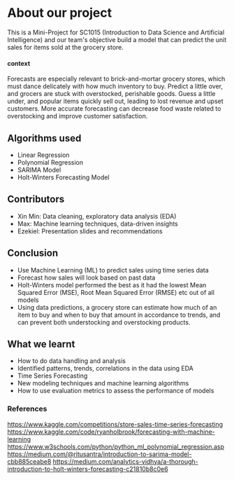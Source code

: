 # About our project
This is a Mini-Project for SC1015 (Introduction to Data Science and Artificial Intelligence) and our team's objective build a model that can predict the unit sales for items sold at the grocery store.

#### context
Forecasts are especially relevant to brick-and-mortar grocery stores, which must dance delicately with how much inventory to buy. Predict a little over, and grocers are stuck with overstocked, perishable goods. Guess a little under, and popular items quickly sell out, leading to lost revenue and upset customers. More accurate forecasting can decrease food waste related to overstocking and improve customer satisfaction.

## Algorithms used
- Linear Regression
- Polynomial Regression
- SARIMA Model
- Holt-Winters Forecasting Model

## Contributors
- Xin Min: Data cleaning, exploratory data analysis (EDA)
- Max: Machine learning techniques, data-driven insights
- Ezekiel: Presentation slides and recommendations

## Conclusion
- Use Machine Learning (ML) to predict sales using time series data
- Forecast how sales will look based on past data
- Holt-Winters model performed the best as it had the lowest Mean Squared Error (MSE), Root Mean Squared Error (RMSE) etc out of all models
- Using data predictions, a grocery store can estimate how much of an item to buy and when to buy that amount in accordance to trends, and can prevent both understocking and overstocking products.

## What we learnt 
- How to do data handling and analysis
- Identified patterns, trends, correlations in the data using EDA
- Time Series Forecasting
- New modeling techniques and machine learning algorithms
- How to use evaluation metrics to assess the performance of models


### References
https://www.kaggle.com/competitions/store-sales-time-series-forecasting
https://www.kaggle.com/code/ryanholbrook/forecasting-with-machine-learning
https://www.w3schools.com/python/python_ml_polynomial_regression.asp
https://medium.com/@ritusantra/introduction-to-sarima-model-cbb885ceabe8
https://medium.com/analytics-vidhya/a-thorough-introduction-to-holt-winters-forecasting-c21810b8c0e6

